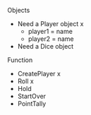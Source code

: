 Objects

- Need a Player object x
  - player1 = name
  - player2 = name
- Need a Dice object

Function

- CreatePlayer x
- Roll x
- Hold
- StartOver
- PointTally
